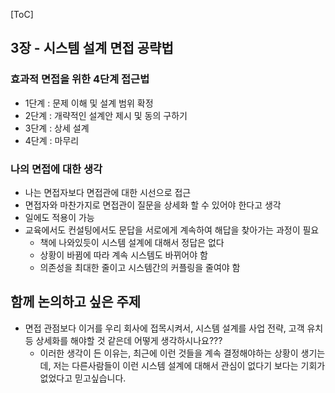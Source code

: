 [ToC]

## 3장 - 시스템 설계 면접 공략법
### 효과적 면접을 위한 4단계 접근법
- 1단계 : 문제 이해 및 설계 범위 확정
- 2단계 : 개략적인 설계안 제시 및 동의 구하기
- 3단계 : 상세 설계
- 4단계 : 마무리

### 나의 면접에 대한 생각
- 나는 면접자보다 면접관에 대한 시선으로 접근
- 면접자와 마찬가지로 면접관이 질문을 상세화 할 수 있어야 한다고 생각
- 일에도 적용이 가능
- 교육에서도 컨설팅에서도 문답을 서로에게 계속하여 해답을 찾아가는 과정이 필요
  - 책에 나와있듯이 시스템 설계에 대해서 정답은 없다
  - 상황이 바뀜에 따라 계속 시스템도 바뀌어야 함
  - 의존성을 최대한 줄이고 시스템간의 커플링을 줄여야 함

## 함께 논의하고 싶은 주제
- 면접 관점보다 이거를 우리 회사에 접목시켜서, 시스템 설계를 사업 전략, 고객 유치 등 상세화를 해야할 것 같은데 어떻게 생각하시나요???
  - 이러한 생각이 든 이유는, 최근에 이런 것들을 계속 결정해야하는 상황이 생기는데, 저는 다른사람들이 이런 시스템 설계에 대해서 관심이 없다기 보다는 기회가 없었다고 믿고싶습니다.